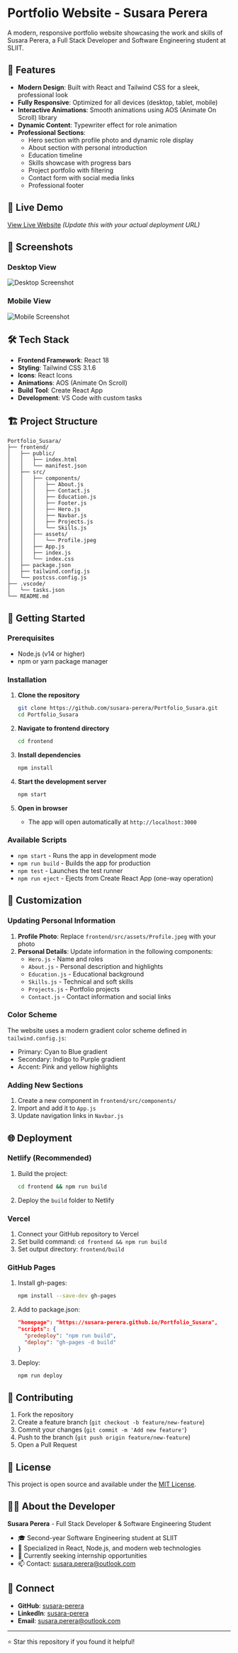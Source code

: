 # Portfolio Website - Susara Perera

A modern, responsive portfolio website showcasing the work and skills of Susara Perera, a Full Stack Developer and Software Engineering student at SLIIT.

## 🌟 Features

- **Modern Design**: Built with React and Tailwind CSS for a sleek, professional look
- **Fully Responsive**: Optimized for all devices (desktop, tablet, mobile)
- **Interactive Animations**: Smooth animations using AOS (Animate On Scroll) library
- **Dynamic Content**: Typewriter effect for role animation
- **Professional Sections**:
  - Hero section with profile photo and dynamic role display
  - About section with personal introduction
  - Education timeline
  - Skills showcase with progress bars
  - Project portfolio with filtering
  - Contact form with social media links
  - Professional footer

## 🚀 Live Demo

[View Live Website](https://susara-perera.github.io/Portfolio_Susara/) *(Update this with your actual deployment URL)*

## 📱 Screenshots

### Desktop View
![Desktop Screenshot](./screenshots/desktop-hero.png)

### Mobile View
![Mobile Screenshot](./screenshots/mobile-view.png)

## 🛠️ Tech Stack

- **Frontend Framework**: React 18
- **Styling**: Tailwind CSS 3.1.6
- **Icons**: React Icons
- **Animations**: AOS (Animate On Scroll)
- **Build Tool**: Create React App
- **Development**: VS Code with custom tasks

## 🏗️ Project Structure

```
Portfolio_Susara/
├── frontend/
│   ├── public/
│   │   ├── index.html
│   │   └── manifest.json
│   ├── src/
│   │   ├── components/
│   │   │   ├── About.js
│   │   │   ├── Contact.js
│   │   │   ├── Education.js
│   │   │   ├── Footer.js
│   │   │   ├── Hero.js
│   │   │   ├── Navbar.js
│   │   │   ├── Projects.js
│   │   │   └── Skills.js
│   │   ├── assets/
│   │   │   └── Profile.jpeg
│   │   ├── App.js
│   │   ├── index.js
│   │   └── index.css
│   ├── package.json
│   ├── tailwind.config.js
│   └── postcss.config.js
├── .vscode/
│   └── tasks.json
└── README.md
```

## 🚦 Getting Started

### Prerequisites

- Node.js (v14 or higher)
- npm or yarn package manager

### Installation

1. **Clone the repository**
   ```bash
   git clone https://github.com/susara-perera/Portfolio_Susara.git
   cd Portfolio_Susara
   ```

2. **Navigate to frontend directory**
   ```bash
   cd frontend
   ```

3. **Install dependencies**
   ```bash
   npm install
   ```

4. **Start the development server**
   ```bash
   npm start
   ```

5. **Open in browser**
   - The app will open automatically at `http://localhost:3000`

### Available Scripts

- `npm start` - Runs the app in development mode
- `npm run build` - Builds the app for production
- `npm test` - Launches the test runner
- `npm run eject` - Ejects from Create React App (one-way operation)

## 🎨 Customization

### Updating Personal Information

1. **Profile Photo**: Replace `frontend/src/assets/Profile.jpeg` with your photo
2. **Personal Details**: Update information in the following components:
   - `Hero.js` - Name and roles
   - `About.js` - Personal description and highlights
   - `Education.js` - Educational background
   - `Skills.js` - Technical and soft skills
   - `Projects.js` - Portfolio projects
   - `Contact.js` - Contact information and social links

### Color Scheme

The website uses a modern gradient color scheme defined in `tailwind.config.js`:
- Primary: Cyan to Blue gradient
- Secondary: Indigo to Purple gradient
- Accent: Pink and yellow highlights

### Adding New Sections

1. Create a new component in `frontend/src/components/`
2. Import and add it to `App.js`
3. Update navigation links in `Navbar.js`

## 🌐 Deployment

### Netlify (Recommended)

1. Build the project:
   ```bash
   cd frontend && npm run build
   ```

2. Deploy the `build` folder to Netlify

### Vercel

1. Connect your GitHub repository to Vercel
2. Set build command: `cd frontend && npm run build`
3. Set output directory: `frontend/build`

### GitHub Pages

1. Install gh-pages:
   ```bash
   npm install --save-dev gh-pages
   ```

2. Add to package.json:
   ```json
   "homepage": "https://susara-perera.github.io/Portfolio_Susara",
   "scripts": {
     "predeploy": "npm run build",
     "deploy": "gh-pages -d build"
   }
   ```

3. Deploy:
   ```bash
   npm run deploy
   ```

## 🤝 Contributing

1. Fork the repository
2. Create a feature branch (`git checkout -b feature/new-feature`)
3. Commit your changes (`git commit -m 'Add new feature'`)
4. Push to the branch (`git push origin feature/new-feature`)
5. Open a Pull Request

## 📄 License

This project is open source and available under the [MIT License](LICENSE).

## 👨‍💻 About the Developer

**Susara Perera** - Full Stack Developer & Software Engineering Student
- 🎓 Second-year Software Engineering student at SLIIT
- 💼 Specialized in React, Node.js, and modern web technologies
- 🌱 Currently seeking internship opportunities
- 📫 Contact: susara.perera@outlook.com

## 🔗 Connect

- **GitHub**: [susara-perera](https://github.com/susara-perera)
- **LinkedIn**: [susara-perera](https://linkedin.com/in/susara-perera)
- **Email**: susara.perera@outlook.com

---

⭐ Star this repository if you found it helpful!
